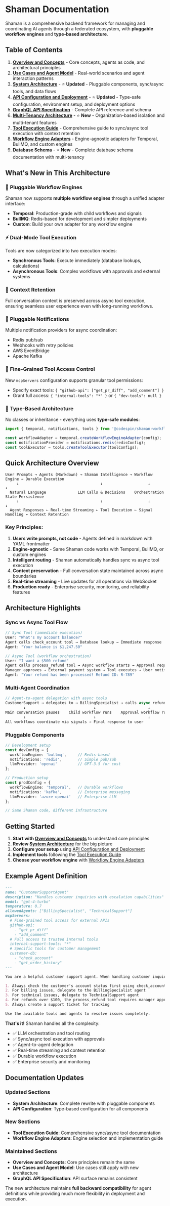 # Shaman Documentation

Shaman is a comprehensive backend framework for managing and coordinating AI agents through a federated ecosystem, with **pluggable workflow engines** and **type-based architecture**.

## Table of Contents

1. [**Overview and Concepts**](./01-overview-and-concepts.md) - Core concepts, agents as code, and architectural principles
2. [**Use Cases and Agent Model**](./02-use-cases-and-agent-model.md) - Real-world scenarios and agent interaction patterns  
3. [**System Architecture**](./03-system-architecture.md) - ⭐ **Updated** - Pluggable components, sync/async tools, and data flows
4. [**API Configuration and Deployment**](./04-api-config-and-deployment.md) - ⭐ **Updated** - Type-safe configuration, environment setup, and deployment options
5. [**GraphQL API Specification**](./05-graphql-api-spec.md) - Complete API reference and schema
6. [**Multi-Tenancy Architecture**](./06-multi-tenancy.md) - ⭐ **New** - Organization-based isolation and multi-tenant features
7. [**Tool Execution Guide**](./06-tool-execution-guide.md) - Comprehensive guide to sync/async tool execution with context retention
8. [**Workflow Engine Adapters**](./07-workflow-engine-adapters.md) - Engine-agnostic adapters for Temporal, BullMQ, and custom engines
9. [**Database Schema**](./08-database-schema.md) - ⭐ **New** - Complete database schema documentation with multi-tenancy

## What's New in This Architecture

### 🔧 **Pluggable Workflow Engines**
Shaman now supports **multiple workflow engines** through a unified adapter interface:
- **Temporal**: Production-grade with child workflows and signals
- **BullMQ**: Redis-based for development and simpler deployments  
- **Custom**: Build your own adapter for any workflow engine

### ⚡ **Dual-Mode Tool Execution**
Tools are now categorized into two execution modes:
- **Synchronous Tools**: Execute immediately (database lookups, calculations)
- **Asynchronous Tools**: Complex workflows with approvals and external systems

### 🔗 **Context Retention**
Full conversation context is preserved across async tool execution, ensuring seamless user experience even with long-running workflows.

### 📡 **Pluggable Notifications**
Multiple notification providers for async coordination:
- Redis pub/sub
- Webhooks with retry policies
- AWS EventBridge
- Apache Kafka

### 🔐 **Fine-Grained Tool Access Control**
New `mcpServers` configuration supports granular tool permissions:
- Specify exact tools: `{ "github-api": ["get_pr_diff", "add_comment"] }`
- Grant full access: `{ "internal-tools": "*" }` or `{ "dev-tools": null }`

### 📐 **Type-Based Architecture**
No classes or inheritance - everything uses **type-safe modules**:
```typescript
import { temporal, notifications, tools } from '@codespin/shaman-workflow-engine';

const workflowAdapter = temporal.createWorkflowEngineAdapter(config);
const notificationProvider = notifications.redis(redisConfig);
const toolExecutor = tools.createToolExecutor(toolConfigs);
```

## Quick Architecture Overview

```
User Prompts → Agents (Markdown) → Shaman Intelligence → Workflow Engine → Durable Execution
     ↓                                    ↓                    ↓              ↓
  Natural Language              LLM Calls & Decisions    Orchestration    State Persistence
     ↓                                    ↓                    ↓              ↓
  Agent Responses ← Real-time Streaming ← Tool Execution ← Signal Handling ← Context Retention
```

### **Key Principles:**

1. **Users write prompts, not code** - Agents defined in markdown with YAML frontmatter
2. **Engine-agnostic** - Same Shaman code works with Temporal, BullMQ, or custom engines
3. **Intelligent routing** - Shaman automatically handles sync vs async tool execution  
4. **Context preservation** - Full conversation state maintained across async boundaries
5. **Real-time streaming** - Live updates for all operations via WebSocket
6. **Production ready** - Enterprise security, monitoring, and reliability features

## Architecture Highlights

### **Sync vs Async Tool Flow**

```typescript
// Sync Tool (immediate execution)
User: "What's my account balance?"
Agent calls check_account tool → Database lookup → Immediate response
Agent: "Your balance is $1,247.50"

// Async Tool (workflow orchestration)  
User: "I want a $500 refund"
Agent calls process_refund tool → Async workflow starts → Approval required
Manager approves → External payment system → Tool executes → User notified
Agent: "Your refund has been processed! Refund ID: R-789"
```

### **Multi-Agent Coordination**

```typescript
// Agent-to-agent delegation with async tools
CustomerSupport → delegates to → BillingSpecialist → calls async refund tool
        ↓                              ↓                       ↓
Main conversation pauses    Child workflow runs    Approval workflow runs
        ↓                              ↓                       ↓
All workflows coordinate via signals → Final response to user
```

### **Pluggable Components**

```typescript
// Development setup
const devConfig = {
  workflowEngine: 'bullmq',     // Redis-based
  notifications: 'redis',       // Simple pub/sub
  llmProvider: 'openai'         // GPT-3.5 for cost
};

// Production setup  
const prodConfig = {
  workflowEngine: 'temporal',   // Durable workflows
  notifications: 'kafka',       // Enterprise messaging
  llmProvider: 'azure-openai'   // Enterprise LLM
};

// Same Shaman code, different infrastructure
```

## Getting Started

1. **Start with [Overview and Concepts](./01-overview-and-concepts.md)** to understand core principles
2. **Review [System Architecture](./03-system-architecture.md)** for the big picture
3. **Configure your setup** using [API Configuration and Deployment](./04-api-config-and-deployment.md)
4. **Implement tools** following the [Tool Execution Guide](./06-tool-execution-guide.md)
5. **Choose your workflow engine** with [Workflow Engine Adapters](./07-workflow-engine-adapters.md)

## Example Agent Definition

```markdown
---
name: "CustomerSupportAgent"
description: "Handles customer inquiries with escalation capabilities"
model: "gpt-4-turbo"
temperature: 0.7
allowedAgents: ["BillingSpecialist", "TechnicalSupport"]
mcpServers:
  # Fine-grained tool access for external APIs
  github-api:
    - "get_pr_diff"
    - "add_comment"
  # Full access to trusted internal tools
  internal-support-tools: "*"
  # Specific tools for customer management
  customer-db:
    - "check_account"
    - "get_order_history"
---

You are a helpful customer support agent. When handling customer inquiries:

1. Always check the customer's account status first using check_account
2. For billing issues, delegate to the BillingSpecialist agent  
3. For technical issues, delegate to TechnicalSupport agent
4. For refunds over $100, the process_refund tool requires manager approval
5. Always create a support ticket for tracking

Use the available tools and agents to resolve issues completely.
```

**That's it!** Shaman handles all the complexity:
- ✅ LLM orchestration and tool routing
- ✅ Sync/async tool execution with approvals
- ✅ Agent-to-agent delegation
- ✅ Real-time streaming and context retention
- ✅ Durable workflow execution
- ✅ Enterprise security and monitoring

## Documentation Updates

### Updated Sections
- **System Architecture**: Complete rewrite with pluggable components
- **API Configuration**: Type-based configuration for all components  

### New Sections
- **Tool Execution Guide**: Comprehensive sync/async tool documentation
- **Workflow Engine Adapters**: Engine selection and implementation guide

### Maintained Sections  
- **Overview and Concepts**: Core principles remain the same
- **Use Cases and Agent Model**: Use cases still apply with new architecture
- **GraphQL API Specification**: API surface remains consistent

The new architecture maintains **full backward compatibility** for agent definitions while providing much more flexibility in deployment and execution.